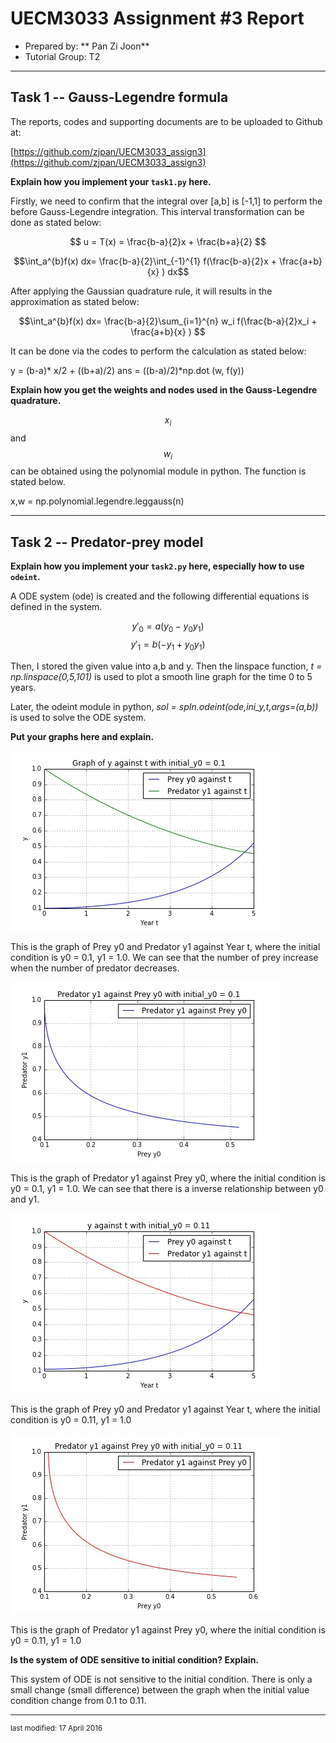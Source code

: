 UECM3033 Assignment #3 Report
========================================================

- Prepared by: ** Pan Zi Joon**
- Tutorial Group: T2

--------------------------------------------------------

## Task 1 --  Gauss-Legendre formula

The reports, codes and supporting documents are to be uploaded to Github at: 

[https://github.com/zjpan/UECM3033_assign3](https://github.com/zjpan/UECM3033_assign3)

**Explain how you implement your `task1.py` here.**


Firstly, we need to confirm that the integral over [a,b] is [-1,1] to perform the before Gauss-Legendre integration. This interval transformation can be done as stated below:

$$ u = T(x) = \frac{b-a}{2}x + \frac{b+a}{2} $$

$$\int_a^{b}f(x) dx= \frac{b-a}{2}\int_{-1}^{1} f(\frac{b-a}{2}x + \frac{a+b}{x} ) dx$$

After applying the Gaussian quadrature rule, it will  results in the approximation as stated below:

$$\int_a^{b}f(x) dx= \frac{b-a}{2}\sum_{i=1}^{n} w_i f(\frac{b-a}{2}x_i + \frac{a+b}{x} ) $$

It can be done via the codes to perform the calculation as stated below:

y = (b-a)* x/2 + ((b+a)/2)
ans = ((b-a)/2)*np.dot (w, f(y))

**Explain how you get the weights and nodes used in the Gauss-Legendre quadrature.**

$$ x_i $$ and $$ w_i $$ can be obtained using the polynomial module in python. The function is stated below.

x,w = np.polynomial.legendre.leggauss(n)

---------------------------------------------------------

## Task 2 -- Predator-prey model

**Explain how you implement your `task2.py` here, especially how to use `odeint`.**

A ODE system (ode) is created and the following differential equations is defined in the system.

$$ y'_0 = a(y_0 - y_0 y_1)$$ $$ y'_1 = b(-y_1 + y_0 y_1)$$

Then, I stored the given value into a,b and y. Then the linspace function, *t = np.linspace(0,5,101)* is used to plot a smooth line graph for the time 0 to 5 years.

Later, the odeint module in python,  *sol = spIn.odeint(ode,ini_y,t,args=(a,b))* is used to solve the ODE system. 

**Put your graphs here and explain.**

![Graph_of_y0_and_y1_01.jpg](Graph_of_y0_and_y1_01.jpg)

This is the graph of Prey y0 and Predator y1 against Year t, where the initial condition is y0 = 0.1, y1 = 1.0. We can see that the number of prey increase when the number of predator decreases.

![Graph_of_y1_against_y0_01.jpg](Graph_of_y1_against_y0_01.jpg)

This is the graph of Predator y1 against Prey y0, where the initial condition is y0 = 0.1, y1 = 1.0. We can see that there is a inverse relationship between y0 and y1.

![Graph_of_y0_and_y1_02.jpg](Graph_of_y0_and_y1_02.jpg)

This is the graph of Prey y0 and Predator y1 against Year t, where the initial condition is y0 = 0.11, y1 = 1.0

![Graph_of_y1_against_y0_02.jpg](Graph_of_y1_against_y0_02.jpg)

This is the graph of Predator y1 against Prey y0, where the initial condition is y0 = 0.11, y1 = 1.0

**Is the system of ODE sensitive to initial condition? Explain.**

This system of ODE is not sensitive to the initial condition. There is only a small change (small difference) between the graph when the initial value condition change from 0.1 to 0.11.

-----------------------------------

<sup>last modified: 17 April 2016</sup>

